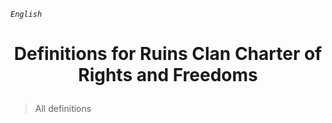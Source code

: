 *`English`*

# <p align="center"> Definitions for Ruins Clan Charter of Rights and Freedoms </p>

> All definitions
